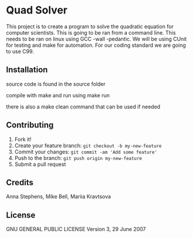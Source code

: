 # Quad Solver
This project is to create a program to solve the quadratic equation for computer scientists. This is going to be ran from a command line.
This needs to be ran on linux using GCC -wall -pedantic. We will be using CUnit for testing and make for automation. For our coding standard we are going to use C99.
## Installation
source code is found in the source folder

compile with make and run using make run

there is also a make clean command that can be used if needed
## Contributing
1. Fork it!
2. Create your feature branch: `git checkout -b my-new-feature`
3. Commit your changes: `git commit -am 'Add some feature'`
4. Push to the branch: `git push origin my-new-feature`
5. Submit a pull request

## Credits
Anna Stephens, Mike Bell, Mariia Kravtsova


## License
GNU GENERAL PUBLIC LICENSE Version 3, 29 June 2007
